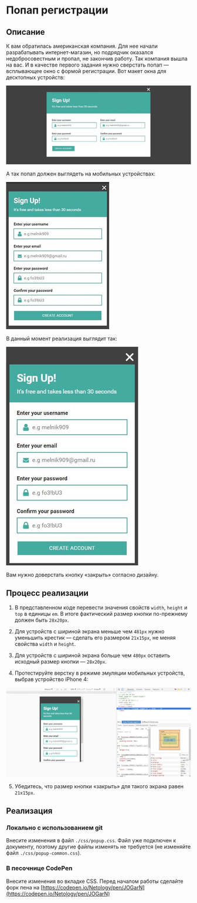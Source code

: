 # Попап регистрации

## Описание

К вам обратилась американская компания. Для нее начали разрабатывать интернет-магазин, но подрядчик оказался недобросовестным и пропал, не закончив работу. Так компания вышла на вас. И в качестве первого задания нужно сверстать попап — всплывающее окно с формой регистрации. Вот макет окна для десктопных устройств:
 
![Popup layout target](../../sources/media-features-popup-target.jpg)

А так попап должен выглядеть на мобильных устройствах:

![Popup layout target small](../../sources/media-features-popup-small.jpg)

В данный момент реализация выглядит так:

![Popup layout current](../../sources/media-features-popup-current.jpg)

Вам нужно доверстать кнопку «закрыть» согласно дизайну.

## Процесс реализации

1. В представленном коде перевести значения свойств `width`, `height` и `top` в единицы `em`. В итоге фактический размер кнопки по-прежнему должен быть `28x20px`.

2. Для устройств с шириной экрана меньше чем `481px` нужно уменьшить крестик — сделать его размером `21x15px`, не меняя свойства `width` и `height`.

3. Для устройств с шириной экрана больше чем `480px` оставить исходный размер кнопки — `28x20px`.

4. Протестируйте верстку в режиме эмуляции мобильных устройств, выбрав устройство iPhone 4:

![Popup layout target on a small screen](../../sources/media-features-popup-step0.jpg)

5. Убедитесь, что размер кнопки «закрыть» для такого экрана равен `21x15px`.

## Реализация

### Локально с использованием git

Внесите изменения в файл `./css/popup.css`. Файл уже подключен к документу, поэтому другие файлы изменять не требуется (не изменяйте файл `./css/popup-common.css`).

### В песочнице CodePen

Внесите изменения во вкладке CSS. Перед началом работы сделайте форк пена на [https://codepen.io/Netology/pen/JOGarN](https://codepen.io/Netology/pen/JOGarN)

